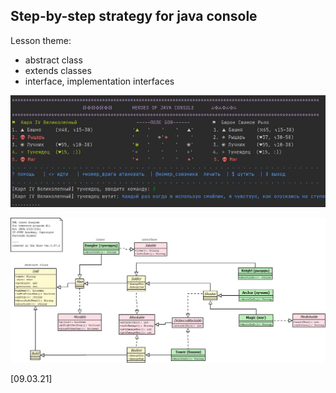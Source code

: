 Step-by-step strategy for java console
----
Lesson theme:
- abstract class
- extends classes
- interface, implementation interfaces

![alt text](screenshot.jpg)

![alt text](classes_diagram_heroes.jpg)

[09.03.21]